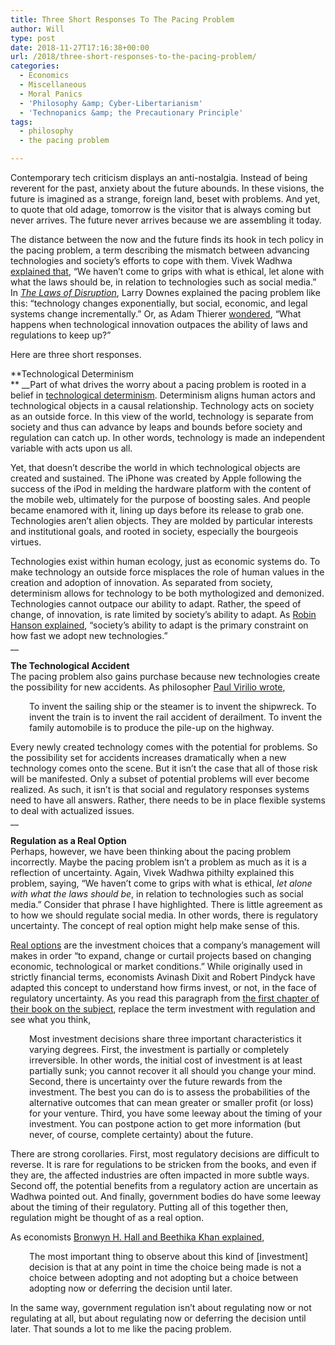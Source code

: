 ```yaml
---
title: Three Short Responses To The Pacing Problem
author: Will
type: post
date: 2018-11-27T17:16:38+00:00
url: /2018/three-short-responses-to-the-pacing-problem/
categories:
  - Economics
  - Miscellaneous
  - Moral Panics
  - 'Philosophy &amp; Cyber-Libertarianism'
  - 'Technopanics &amp; the Precautionary Principle'
tags:
  - philosophy
  - the pacing problem

---
```

Contemporary tech criticism displays an anti-nostalgia. Instead of being reverent for the past, anxiety about the future abounds. In these visions, the future is imagined as a strange, foreign land, beset with problems. And yet, to quote that old adage, tomorrow is the visitor that is always coming but never arrives. The future never arrives because we are assembling it today.

The distance between the now and the future finds its hook in tech policy in the pacing problem, a term describing the mismatch between advancing technologies and society’s efforts to cope with them. Vivek Wadhwa [explained that][1], “We haven’t come to grips with what is ethical, let alone with what the laws should be, in relation to technologies such as social media.” In [_The Laws of Disruption_][2], Larry Downes explained the pacing problem like this: “technology changes exponentially, but social, economic, and legal systems change incrementally.” Or, as Adam Thierer [wondered][3], “What happens when technological innovation outpaces the ability of laws and regulations to keep up?”

Here are three short responses.

**Technological Determinism  
** __Part of what drives the worry about a pacing problem is rooted in a belief in [technological determinism][4]. Determinism aligns human actors and technological objects in a causal relationship. Technology acts on society as an outside force. In this view of the world, technology is separate from society and thus can advance by leaps and bounds before society and regulation can catch up. In other words, technology is made an independent variable with acts upon us all.

Yet, that doesn’t describe the world in which technological objects are created and sustained. The iPhone was created by Apple following the success of the iPod in melding the hardware platform with the content of the mobile web, ultimately for the purpose of boosting sales. And people became enamored with it, lining up days before its release to grab one. Technologies aren’t alien objects. They are molded by particular interests and institutional goals, and rooted in society, especially the bourgeois virtues.

Technologies exist within human ecology, just as economic systems do. To make technology an outside force misplaces the role of human values in the creation and adoption of innovation. As separated from society, determinism allows for technology to be both mythologized and demonized. Technologies cannot outpace our ability to adapt. Rather, the speed of change, of innovation, is rate limited by society&#8217;s ability to adapt. As [Robin Hanson explained][5], “society’s ability to adapt is the primary constraint on how fast we adopt new technologies.”  
__

**The Technological Accident**  
The pacing problem also gains purchase because new technologies create the possibility for new accidents. As philosopher [Paul Virilio wrote][6],

<p style="padding-left: 30px;">
  To invent the sailing ship or the steamer is to invent the shipwreck. To invent the train is to invent the rail accident of derailment. To invent the family automobile is to produce the pile-up on the highway.
</p>

Every newly created technology comes with the potential for problems. So the possibility set for accidents increases dramatically when a new technology comes onto the scene. But it isn’t the case that all of those risk will be manifested. Only a subset of potential problems will ever become realized. As such, it isn’t is that social and regulatory responses systems need to have all answers. Rather, there needs to be in place flexible systems to deal with actualized issues.  
__

**Regulation as a Real Option**  
Perhaps, however, we have been thinking about the pacing problem incorrectly. Maybe the pacing problem isn’t a problem as much as it is a reflection of uncertainty. Again, Vivek Wadhwa pithilty explained this problem, saying, “We haven’t come to grips with what is ethical, _let alone with what the laws should be_, in relation to technologies such as social media.” Consider that phrase I have highlighted. There is little agreement as to how we should regulate social media. In other words, there is regulatory uncertainty. The concept of real option might help make sense of this.

[Real options][7] are the investment choices that a company’s management will makes in order “to expand, change or curtail projects based on changing economic, technological or market conditions.” While originally used in strictly financial terms, economists Avinash Dixit and Robert Pindyck have adapted this concept to understand how firms invest, or not, in the face of regulatory uncertainty. As you read this paragraph from [the first chapter of their book on the subject][8], replace the term investment with regulation and see what you think,

<p style="padding-left: 30px;">
  Most investment decisions share three important characteristics it varying degrees. First, the investment is partially or completely irreversible. In other words, the initial cost of investment is at least partially sunk; you cannot recover it all should you change your mind. Second, there is uncertainty over the future rewards from the investment. The best you can do is to assess the probabilities of the alternative outcomes that can mean greater or smaller profit (or loss) for your venture. Third, you have some leeway about the timing of your investment. You can postpone action to get more information (but never, of course, complete certainty) about the future.
</p>

There are strong corollaries. First, most regulatory decisions are difficult to reverse. It is rare for regulations to be stricken from the books, and even if they are, the affected industries are often impacted in more subtle ways. Second off, the potential benefits from a regulatory action are uncertain as Wadhwa pointed out. And finally, government bodies do have some leeway about the timing of their regulatory. Putting all of this together then, regulation might be thought of as a real option.

As economists [Bronwyn H. Hall and Beethika Khan explained][9],

<p style="padding-left: 30px;">
  The most important thing to observe about this kind of [investment] decision is that at any point in time the choice being made is not a choice between adopting and not adopting but a choice between adopting now or deferring the decision until later.
</p>

In the same way, government regulation isn’t about regulating now or not regulating at all, but about regulating now or deferring the decision until later. That sounds a lot to me like the pacing problem.

 [1]: https://www.technologyreview.com/s/526401/laws-and-ethics-cant-keep-pace-with-technology/
 [2]: https://www.amazon.com/Laws-Disruption-Harnessing-Business-Digital/dp/0465018645
 [3]: https://www.mercatus.org/bridge/commentary/pacing-problem-and-future-technology-regulation
 [4]: https://en.wikipedia.org/wiki/Technological_determinism
 [5]: http://www.overcomingbias.com/2015/10/assimilated-futures.html
 [6]: https://books.google.com/books?id=m0ugUmxde5QC&pg=PA10&lpg=PA10&dq=To+invent+the+sailing+ship+or+the+steamer+is+to+invent+the+shipwreck.+To+invent+the+train+is+to+invent+the+rail+accident+of+derailment.+To+invent+the+family+automobile+is+to+produce+the+pile-up+on+the+highway.&source=bl&ots=48LGKL27i8&sig=AkGllWWejUvYws7A95a1phn7Zj4&hl=en&sa=X&ved=2ahUKEwiq4rj39ODeAhXFyVMKHRKFCx4Q6AEwAHoECAUQAQ#v=onepage&q=To%20invent%20the%20sailing%20ship%20or%20the%20steamer%20is%20to%20invent%20the%20shipwreck.%20To%20invent%20the%20train%20is%20to%20invent%20the%20rail%20accident%20of%20derailment.%20To%20invent%20the%20family%20automobile%20is%20to%20produce%20the%20pile-up%20on%20the%20highway.&f=false
 [7]: https://www.investopedia.com/terms/r/realoption.asp
 [8]: https://msuweb.montclair.edu/~lebelp/DixitPindyck1994.pdf
 [9]: https://eml.berkeley.edu/~bhhall/papers/HallKhan03%20diffusion.pdf